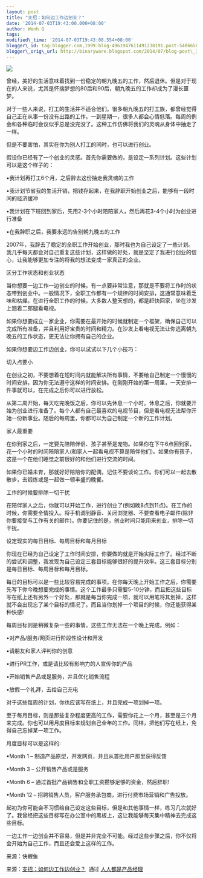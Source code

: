 ```yaml
--- 
layout: post 
title: "支招：如何边工作边创业？" 
date: '2014-07-03T19:43:00.000+08:00' 
author: Wenh Q
tags:
modified\_time: '2014-07-03T19:43:08.554+08:00' 
blogger\_id: tag:blogger.com,1999:blog-4961947611491238191.post-5406650136787853781
blogger\_orig\_url: http://binaryware.blogspot.com/2014/07/blog-post\_3.html
---
```

![](https://images-blogger-opensocial.googleusercontent.com/gadgets/proxy?url=http%3A%2F%2Fimage.woshipm.com%2Fwp-files%2F2014%2F07%2F5d58299856a53afba1ead82786e5aaa0.jpg&container=blogger&gadget=a&rewriteMime=image%2F*)



曾经，美好的生活意味着找到一份稳定的朝九晚五的工作，然后退休。但是对于现在的人来说，尤其是怀揣梦想的80后和90后，朝九晚五的工作却成为了漫长噩梦。



对于一些人来说，打工的生活并不适合他们。很多朝九晚五的打工族，都曾经觉得自己正在从事一份没有出路的工作。一到星期一，很多人都会心情低落。每周的例会和各种临时会议似乎总是没完没了。这种工作仿佛将我们的灵魂从身体中抽走了一样。



但是不要害怕，其实在你为别人打工的同时，也可以进行创业。



假设你已经有了一个创业的灵感。首先你需要做的，是设定一系列计划。这些计划可以是这个样子的：



•我计划再打工6个月，之后辞去这份抽走我灵魂的工作



•我计划节省我的生活开销，把钱存起来，在我辞职开始创业之后，能够有一段时间的经济缓冲



•我计划在下班回到家后，先用2-3个小时陪陪家人，然后再花3-4个小时为创业进行准备



•在我辞职之后，我要永远的告别朝九晚五的工作



2007年，我辞去了稳定的全职工作开始创业，那时我也为自己设定了一些计划。我几乎每天都会对自己重复这些计划，这样做的好处，就是坚定了我进行创业的信心，让我能够更加专注的将我的想法变成一家真正的企业。



区分工作状态和创业状态



当你想要一边工作一边创业的时候，有一点要非常注意，那就是不要将工作时的状态带到创业中。一般情况下，全职工作都有一个规律的时间安排，这通常意味着乏味和枯燥。在进行全职工作的时候，大多数人整天想的，都是赶快回家，坐在沙发上翘着二郎腿看电视。



如果你想要成立一家企业，你需要在最开始的时候就制定一个框架，确保自己可以完成所有准备，并且利用好宝贵的时间和精力。在沙发上看电视无法让你逃离朝九晚五的工作状态，更无法让你拥有自己的企业。



如果你想要边工作边创业，你可以试试以下几个小技巧：



切入点要小



在创业之初，不要想着在短时间内就能解决所有事情，不要给自己制定一个慢慢的时间安排，因为你无法遵守这样的时间安排。在刚刚开始的第一周里，一天安排一件事就可以，在完成之后你可以进行放松。



从第二周开始，每天吃完晚饭之后，你可以先休息一个小时。休息之后，你就要开始为创业进行准备了。每个人都有自己最喜欢的电视节目，但是看电视无法帮你开始一份新事业。随后的每周里，你都可以为自己制定一个新的工作计划。



家人最重要



在你到家之后，一定要先陪陪伴侣、孩子甚至是宠物。如果你在下午6点回到家，花一个小时的时间陪陪家人(和家人一起看电视不算是陪伴他们)。如果你有孩子，这是一个在他们睡觉之前很好的和他们进行交流的时间。



如果你已婚未育，那就好好陪陪你的配偶，记住不要谈论工作。你们可以一起去散散步，去锻炼或是一起做一顿丰盛的晚餐。



工作的时候要排除一切干扰



在陪伴家人之后，你就可以开始工作，进行创业了(例如晚8点到11点)。在工作的时候，你需要全情投入。将手机调到静音、关闭浏览器、不要查看电子邮件(除非你要接受与工作有关的邮件)。你要记住的是，创业时间只能用来创业，排除一切干扰。



设定现实的每日目标、每周目标和每月目标



你现在已经为自己设定了工作时间安排，你要做的就是开始实际工作了。经过不断的尝试和调整，我发现为自己设定三套目标能够很好的提升效率。这三套目标分别是每日目标、每周目标和每月目标。



每日的目标可以是一些比较容易完成的事项。在你每天晚上开始工作之后，你需要先写下你今晚想要完成的事情。这个工作最多只需要5-10分钟，而且把这些目标写在纸上还有另外一个好处，那就是每当你完成一项，就可以用笔将其划掉，这样就不会出现忘了某个目标的情况了。而且当你划掉一个项目的时候，你还能获得某种快感!



每周目标则是稍微复杂一些的事情，这些工作无法在一个晚上完成。例如：



•对产品/服务/网页进行阶段性设计和开发



•请朋友和家人评判你的创意



•进行PR工作，或是请比较有影响力的人宣传你的产品



•开始销售产品或是服务，并且优化销售流程



•放假一个礼拜，去给自己充电



对于这些每周的计划，你也应该写在纸上，并且完成一项划掉一项。



至于每月目标，则是那些复杂程度更高的工作，需要你花上一个月，甚至是三个月来完成。你也可以用月度目标来规划自己全年的工作。同样，把他们写在纸上，免得自己忘掉某一项工作。



月度目标可以是这样的:



•Month 1 – 制造产品原型，开发网页，并且从首批用户那里获得反馈



•Month 3 – 公开销售产品或是服务



•Month 6 – 通过首批产品销售和全职工资攒够足够的资金，然后辞职!



•Month 12 – 招聘销售人员，客户服务承包商，进行付费市场营销和广告投放。



起初为你可能会不习惯给自己设定这些目标，但是和其他事情一样，练习几次就好了。我曾经把这些目标写在办公室中的黑板上，这让我能够每天集中精神去完成这些目标。



一边工作一边创业并不容易，但是并非完全不可能。经过这些步骤之后，你不仅将会开始为自己工作，而且还会爱上这样的工作。



来源：快鲤鱼
<div>




</div>

<div>

来源：[支招：如何边工作边创业？](http://www.woshipm.com/pmd/92586.html)  通过 [人人都是产品经理](http://www.woshipm.com/)

</div>
